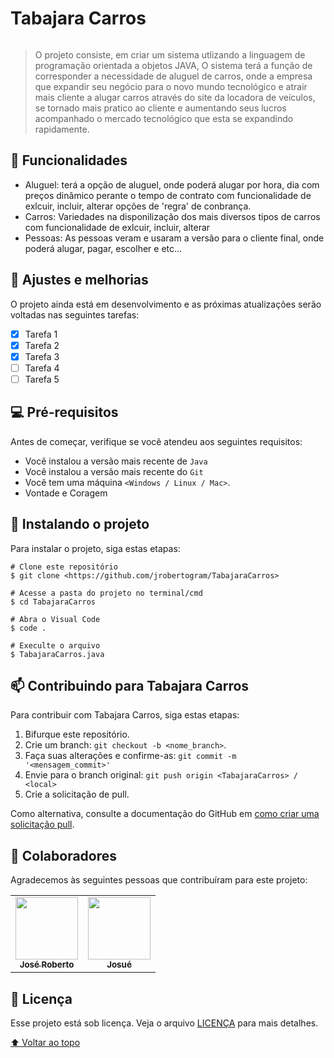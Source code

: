 # Tabajara Carros

<img src="https://uploaddeimagens.com.br/images/004/091/710/full/eeea27d5-0621-4d35-94f7-3ad4123fed9b.jpg?1667608316" alt="">

> O projeto consiste, em criar um sistema utlizando a linguagem de programação orientada a objetos JAVA, O sistema terá a função de corresponder a necessidade de aluguel de carros, onde a empresa que expandir seu negócio para o novo mundo tecnológico e atrair mais cliente a alugar carros através do site da locadora de veículos, se tornado mais pratico ao cliente e aumentando seus lucros acompanhado o mercado tecnológico que esta se expandindo rapidamente.

## 👀 Funcionalidades
* Aluguel: terá a opção de aluguel, onde poderá alugar por hora, dia com preços dinâmico perante o tempo de contrato com funcionalidade de exlcuir, incluir, alterar opções de 'regra' de conbrança.
* Carros: Variedades na disponilização dos mais diversos tipos de carros com funcionalidade de exlcuir, incluir, alterar
* Pessoas: As pessoas veram e usaram a versão para o cliente final, onde poderá alugar, pagar, escolher e etc...


## 🔧 Ajustes e melhorias

O projeto ainda está em desenvolvimento e as próximas atualizações serão voltadas nas seguintes tarefas:

- [x] Tarefa 1
- [x] Tarefa 2
- [x] Tarefa 3
- [ ] Tarefa 4
- [ ] Tarefa 5

## 💻 Pré-requisitos

Antes de começar, verifique se você atendeu aos seguintes requisitos:
* Você instalou a versão mais recente de `Java`
* Você instalou a versão mais recente do `Git`
* Você tem uma máquina `<Windows / Linux / Mac>`.
* Vontade e Coragem

## 🚀 Instalando o projeto

Para instalar o projeto, siga estas etapas:

```
# Clone este repositório
$ git clone <https://github.com/jrobertogram/TabajaraCarros>

# Acesse a pasta do projeto no terminal/cmd
$ cd TabajaraCarros

# Abra o Visual Code
$ code .

# Execulte o arquivo
$ TabajaraCarros.java
```

## 📫 Contribuindo para Tabajara Carros
Para contribuir com Tabajara Carros, siga estas etapas:

1. Bifurque este repositório.
2. Crie um branch: `git checkout -b <nome_branch>`.
3. Faça suas alterações e confirme-as: `git commit -m '<mensagem_commit>'`
4. Envie para o branch original: `git push origin <TabajaraCarros> / <local>`
5. Crie a solicitação de pull.

Como alternativa, consulte a documentação do GitHub em [como criar uma solicitação pull](https://help.github.com/en/github/collaborating-with-issues-and-pull-requests/creating-a-pull-request).

## 🤝 Colaboradores

Agradecemos às seguintes pessoas que contribuíram para este projeto:

<table>
  <tr>
    <td align="center">
      <a href="https://github.com/jrobertogram">
        <img src="https://avatars.githubusercontent.com/u/33937381?v=4" width="100px;" alt=""/><br>
        <sub>
          <b>José Roberto</b>
        </sub>
      </a>
    </td>
    <td align="center">
      <a href="https://github.com/jr22ar">
        <img src="https://avatars.githubusercontent.com/u/65619631?v=4" width="100px;" alt=""/><br>
        <sub>
          <b>Josué</b>
        </sub>
      </a>
    </td>
  </tr>
</table>

## 📝 Licença

Esse projeto está sob licença. Veja o arquivo [LICENÇA](LICENSE.md) para mais detalhes.

[⬆ Voltar ao topo](#TabajaraCarros)<br>
